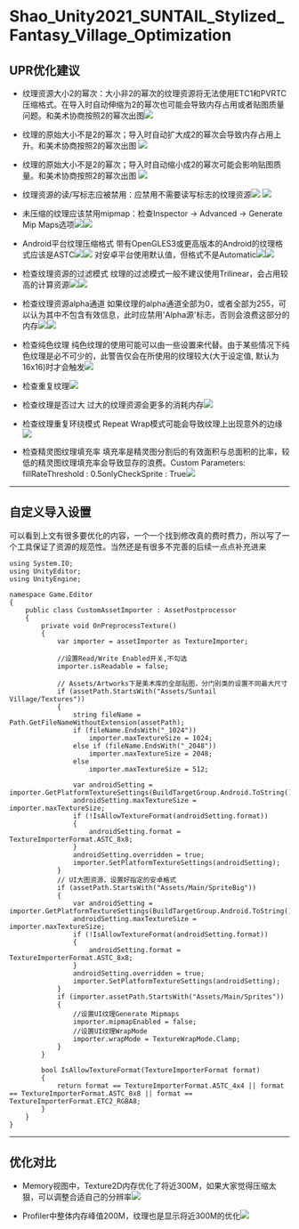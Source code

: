 # Shao_Unity2021_SUNTAIL_Stylized_Fantasy_Village_Optimization

## UPR优化建议
- 纹理资源大小2的幂次：大小非2的幂次的纹理资源将无法使用ETC1和PVRTC压缩格式。在导入时自动伸缩为2的幂次也可能会导致内存占用或者贴图质量问题。和美术协商按照2的幂次出图![](https://upload-images.jianshu.io/upload_images/2356692-9b3d4784df1e60fa.png?imageMogr2/auto-orient/strip%7CimageView2/2/w/1240)

- 纹理的原始大小不是2的幂次；导入时自动扩大成2的幂次会导致内存占用上升。和美术协商按照2的幂次出图 ![](https://upload-images.jianshu.io/upload_images/2356692-596be1e8f4838115.png?imageMogr2/auto-orient/strip%7CimageView2/2/w/1240)

- 纹理的原始大小不是2的幂次；导入时自动缩小成2的幂次可能会影响贴图质量。和美术协商按照2的幂次出图 ![](https://upload-images.jianshu.io/upload_images/2356692-5c659f06d83d0484.png?imageMogr2/auto-orient/strip%7CimageView2/2/w/1240)

- 纹理资源的读/写标志应被禁用：应禁用不需要读写标志的纹理资源![](https://upload-images.jianshu.io/upload_images/2356692-ba887abe754ba385.png?imageMogr2/auto-orient/strip%7CimageView2/2/w/1240)
![](https://upload-images.jianshu.io/upload_images/2356692-c9bb32f831575d6b.png?imageMogr2/auto-orient/strip%7CimageView2/2/w/1240)

- 未压缩的纹理应该禁用mipmap：检查Inspector -> Advanced -> Generate Mip Maps选项![](https://upload-images.jianshu.io/upload_images/2356692-aca4c6065a4a9030.png?imageMogr2/auto-orient/strip%7CimageView2/2/w/1240)![](https://upload-images.jianshu.io/upload_images/2356692-5b5fc400ab83adb9.png?imageMogr2/auto-orient/strip%7CimageView2/2/w/1240)

- Android平台纹理压缩格式
带有OpenGLES3或更高版本的Android的纹理格式应该是ASTC![](https://upload-images.jianshu.io/upload_images/2356692-04f930be77fd4850.png?imageMogr2/auto-orient/strip%7CimageView2/2/w/1240)![](https://upload-images.jianshu.io/upload_images/2356692-9c2955d1f817f501.png?imageMogr2/auto-orient/strip%7CimageView2/2/w/1240)
对安卓平台使用默认值，但格式不是Automatic![](https://upload-images.jianshu.io/upload_images/2356692-c6b202b1af623777.png?imageMogr2/auto-orient/strip%7CimageView2/2/w/1240)![](https://upload-images.jianshu.io/upload_images/2356692-eccad6d80d787d25.png?imageMogr2/auto-orient/strip%7CimageView2/2/w/1240)

- 检查纹理资源的过滤模式
纹理的过滤模式一般不建议使用Trilinear，会占用较高的计算资源![](https://upload-images.jianshu.io/upload_images/2356692-a8f78ee872af4caa.png?imageMogr2/auto-orient/strip%7CimageView2/2/w/1240)![](https://upload-images.jianshu.io/upload_images/2356692-6baad97c30487f1f.png?imageMogr2/auto-orient/strip%7CimageView2/2/w/1240)

- 检查纹理资源alpha通道
如果纹理的alpha通道全部为0，或者全部为255，可以认为其中不包含有效信息，此时应禁用'Alpha源'标志，否则会浪费这部分的内存![](https://upload-images.jianshu.io/upload_images/2356692-12342e55a9728a32.png?imageMogr2/auto-orient/strip%7CimageView2/2/w/1240)![](https://upload-images.jianshu.io/upload_images/2356692-7a33fdab42919463.png?imageMogr2/auto-orient/strip%7CimageView2/2/w/1240)

- 检查纯色纹理
纯色纹理的使用可能可以由一些设置来代替。由于某些情况下纯色纹理是必不可少的，此警告仅会在所使用的纹理较大(大于设定值, 默认为16x16)时才会触发![](https://upload-images.jianshu.io/upload_images/2356692-b683a0431c5f3705.png?imageMogr2/auto-orient/strip%7CimageView2/2/w/1240)

- 检查重复纹理![](https://upload-images.jianshu.io/upload_images/2356692-f48221f9356e1592.png?imageMogr2/auto-orient/strip%7CimageView2/2/w/1240)

- 检查纹理是否过大
过大的纹理资源会更多的消耗内存![](https://upload-images.jianshu.io/upload_images/2356692-2fb9fe3723e5b887.png?imageMogr2/auto-orient/strip%7CimageView2/2/w/1240)

- 检查纹理重复环绕模式
Repeat Wrap模式可能会导致纹理上出现意外的边缘![](https://upload-images.jianshu.io/upload_images/2356692-24557e1345bc4eec.png?imageMogr2/auto-orient/strip%7CimageView2/2/w/1240)

- 检查精灵图纹理填充率
  填充率是精灵图分割后的有效面积与总面积的比率，较低的精灵图纹理填充率会导致显存的浪费。Custom Parameters: fillRateThreshold : 0.5onlyCheckSprite : True![](https://upload-images.jianshu.io/upload_images/2356692-b235e1827effd664.png?imageMogr2/auto-orient/strip%7CimageView2/2/w/1240)

---

## 自定义导入设置
可以看到上文有很多要优化的内容，一个一个找到修改真的费时费力，所以写了一个工具保证了资源的规范性。当然还是有很多不完善的后续一点点补充进来
~~~
using System.IO;
using UnityEditor;
using UnityEngine;

namespace Game.Editor
{
    public class CustomAssetImporter : AssetPostprocessor
    {
        private void OnPreprocessTexture()
        {
            var importer = assetImporter as TextureImporter;

            //设置Read/Write Enabled开关,不勾选
            importer.isReadable = false;

            // Assets/Artworks下是美术库的全部贴图，分门别类的设置不同最大尺寸
            if (assetPath.StartsWith("Assets/Suntail Village/Textures"))
            {
                string fileName = Path.GetFileNameWithoutExtension(assetPath);
                if (fileName.EndsWith("_1024"))
                    importer.maxTextureSize = 1024;
                else if (fileName.EndsWith("_2048"))
                    importer.maxTextureSize = 2048;
                else
                    importer.maxTextureSize = 512;

                var androidSetting = importer.GetPlatformTextureSettings(BuildTargetGroup.Android.ToString());
                androidSetting.maxTextureSize = importer.maxTextureSize;
                if (!IsAllowTextureFormat(androidSetting.format))
                {
                    androidSetting.format = TextureImporterFormat.ASTC_8x8;
                }
                androidSetting.overridden = true;
                importer.SetPlatformTextureSettings(androidSetting);
            }
            // UI大图资源，设置好指定的安卓格式
            if (assetPath.StartsWith("Assets/Main/SpriteBig"))
            {
                var androidSetting = importer.GetPlatformTextureSettings(BuildTargetGroup.Android.ToString());
                androidSetting.maxTextureSize = importer.maxTextureSize;
                if (!IsAllowTextureFormat(androidSetting.format))
                {
                    androidSetting.format = TextureImporterFormat.ASTC_8x8;
                }
                androidSetting.overridden = true;
                importer.SetPlatformTextureSettings(androidSetting);
            }
            if (importer.assetPath.StartsWith("Assets/Main/Sprites"))
            {
                //设置UI纹理Generate Mipmaps
                importer.mipmapEnabled = false;
                //设置UI纹理WrapMode
                importer.wrapMode = TextureWrapMode.Clamp;
            }
        }

        bool IsAllowTextureFormat(TextureImporterFormat format)
        {
            return format == TextureImporterFormat.ASTC_4x4 || format == TextureImporterFormat.ASTC_8x8 || format == TextureImporterFormat.ETC2_RGBA8;
        }
    }
}
~~~

---

## 优化对比
- Memory视图中，Texture2D内存优化了将近300M，如果大家觉得压缩太狠，可以调整合适自己的分辨率![](https://upload-images.jianshu.io/upload_images/2356692-c1bf820c2e3c2771.png?imageMogr2/auto-orient/strip%7CimageView2/2/w/1240)

- Profiler中整体内存峰值200M，纹理也是显示将近300M的优化![](https://upload-images.jianshu.io/upload_images/2356692-02198f2622b2e989.png?imageMogr2/auto-orient/strip%7CimageView2/2/w/1240)